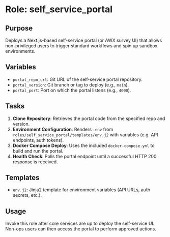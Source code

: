 # Role: self_service_portal

## Purpose
Deploys a Next.js-based self-service portal (or AWX survey UI) that allows non-privileged users to trigger standard workflows and spin up sandbox environments.

## Variables
- `portal_repo_url`: Git URL of the self-service portal repository.
- `portal_version`: Git branch or tag to deploy (e.g., `main`).
- `portal_port`: Port on which the portal listens (e.g., `4000`).

## Tasks
1. **Clone Repository**: Retrieves the portal code from the specified repo and version.
2. **Environment Configuration**: Renders `.env` from `roles/self_service_portal/templates/env.j2` with variables (e.g. API endpoints, auth tokens).
3. **Docker Compose Deploy**: Uses the included `docker-compose.yml` to build and run the portal.
4. **Health Check**: Polls the portal endpoint until a successful HTTP 200 response is received.

## Templates
- `env.j2`: Jinja2 template for environment variables (API URLs, auth secrets, etc.).

## Usage
Invoke this role after core services are up to deploy the self-service UI. Non-ops users can then access the portal to perform approved actions.
